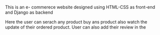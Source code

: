 This is an e- commerece website designed using HTML-CSS as front-end and 
Django as backend

Here the user can serach any product buy ans product also watch the update 
of their ordered product. User can also add their review in the 
